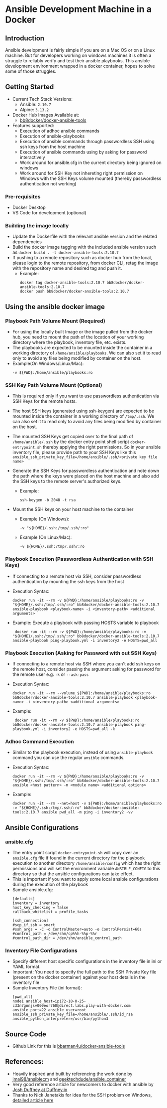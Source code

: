# Ansible Development Machine in a Docker

## Introduction
Ansible development is fairly simple if you are on a Mac OS or on a Linux machine. But for developers working on windows machines it is often a struggle to reliably verify and test their ansible playbooks. This ansible development environment wrapped in a docker container, hopes to solve some of those struggles.


## Getting Started
- Current Tech Stack Versions:
  - Ansible: `2.10.7`
  - Alpine: `3.13.2`
- Docker Hub Images Available at:
  - [bb8docker/docker-ansible-tools](https://hub.docker.com/r/bb8docker/docker-ansible-tools)
- Features supported:
  - Execution of adhoc ansible commands
  - Execution of ansible-playbooks
  - Execution of ansible commands through passwordless SSH using ssh keys from the host machine
  - Execution of ansible commands using by asking for password interactively
  - Work around for ansible.cfg in the current directory being ignored on windows
  - Work around for SSH Key not inhereting right permission on Windows with the SSH Keys volume mounted (thereby passwordless authentication not working)


### Pre-requisites
- Docker Desktop
- VS Code for development (optional)

### Building the image locally
- Update the Dockerfile with the relevant ansible version and the related dependencies
- Build the docker image tagging with the included ansible version such as  `docker build . -t docker-ansible-tools:2.10.7`
- If pushing to a remote repository such as docker hub from the local, please login to the remote repository, from docker CLI, retag the image with the repository name and desired tag and push it. 
  - Example:
    ```
    docker tag docker-ansible-tools:2.10.7 bb8docker/docker-ansible-tools:2.10.7
    docker push bb8docker/docker-ansible-tools:2.10.7
    ```

## Using the ansible docker image
### Playbook Path Volume Mount (Required)
- For using the locally built Image or the image pulled from the docker hub, you need to mount the path of the location of your working directory where the playbook, inventory file, etc. exists.
- The playbooks are expected to be mounted inside the container in a working directory of `/home/ansible/playbooks`. We can also set it to read only to avoid any files being modified by container on the host.
- Example(On Windows/Linux/Mac):
  ```
  -v ${PWD}:/home/ansible/playbooks:ro

  ```

### SSH Key Path Volume Mount (Optional)
- This is required only if you want to use passwordless authentication via SSH Keys for the remote hosts.
- The host SSH keys (generated using ssh-keygen) are expected to be mounted inside the container in a working directory of `/tmp/.ssh`. We can also set it to read only to avoid any files being modified by container on the host.
- The mounted SSH Keys get copied over to the final path of `/home/ansible/.ssh` by the docker entry point shell script `docker-entrypoint.sh` thereby applying the right permissions. So in your ansible inventory file, please provide path to your SSH Keys like this `ansible_ssh_private_key_file=/home/ansible/.ssh/<private key file name>`
-  Generate the SSH Keys for passwordless authentication and note down the path where the keys were placed on the host machine and also add the SSH keys to the remote server's authorized keys.
    - Example:
      ```
      ssh-keygen -b 2048 -t rsa

      ```

- Mount the SSH keys on your host machine to the container
  - Example (On Windows):
    ```
    -v "${HOME}/.ssh:/tmp/.ssh/:ro"
    ```

  - Example (On Linux/Mac):

    ```
    -v ${HOME}/.ssh:/tmp/.ssh/:ro
    ```

### Playbook Execution (Passwordless Authentication with SSH Keys)
- If connecting to a remote host via SSH, consider passwordless authentication by mounting the ssh keys from the host
- Execution Syntax: 

  ```
  docker run -it --rm -v ${PWD}:/home/ansible/playbooks:ro -v "${HOME}/.ssh:/tmp/.ssh/:ro" bb8docker/docker-ansible-tools:2.10.7 ansible-playbook <playbook-name> -i <inventory-path> <additional arguments>
  ```

- Example: Execute a playbook with passing HOSTS variable to playbook
   ```
    docker run -it --rm -v ${PWD}:/home/ansible/playbooks:ro -v "${HOME}/.ssh:/tmp/.ssh/:ro" bb8docker/docker-ansible-tools:2.10.7 ansible-playbook ping-playbook.yml -i inventory2 -e HOSTS=pwd_all
   ```

### Playbook Execution (Asking for Password with out SSH Keys)
- If connecting to a remote host via SSH where you can't add ssh keys on the remote host, consider passing the argument asking for password for the remote user e.g. `-k` or `--ask-pass`
- Execution Syntax: 
  ```
  docker run -it --rm --volume ${PWD}:/home/ansible/playbooks:ro bb8docker/docker-ansible-tools:2.10.7 ansible-playbook <playbook-name> -i <inventory-path> <additional arguments>
  ```

- Example:
   ```
    docker run -it --rm -v ${PWD}:/home/ansible/playbooks:ro bb8docker/docker-ansible-tools:2.10.7 ansible-playbook ping-playbook.yml -i inventory2 -e HOSTS=pwd_all -k
   ```

### Adhoc Command Execution
- Similar to the playbook execution, instead of using `ansible-playbook` command you can use the regular `ansible` commands.
- Execution Syntax: 
  ```
  docker run -it --rm -v ${PWD}:/home/ansible/playbooks:ro -v "${HOME}/.ssh:/tmp/.ssh/:ro" bb8docker/docker-ansible-tools:2.10.7 ansible <host pattern> -m <module name> <additional options>
  ```

- Example:
   ```
   docker run -it --rm --net=host -v ${PWD}:/home/ansible/playbooks:ro -v "${HOME}/.ssh:/tmp/.ssh/:ro" bb8docker/docker-ansible-tools:2.10.7 ansible pwd_all -m ping -i inventory2 -vv
   ```
## Ansible Configurations
### ansible.cfg
- The entry point script `docker-entrypoint.sh` will copy over an `ansible.cfg` file if found in the current directory for the playbook execution to another directory `/home/ansible/config` which has the right permissions and will set the environment variable `ANSIBLE_CONFIG` to this directory so that the ansible configurations can take effect.
- This is important if you want to apply some local ansible configurations during the execution of the playbook
- Sample ansible.cfg:
  ```
  [defaults]
  inventory = inventory
  host_key_checking = false
  callback_whitelist = profile_tasks

  [ssh_connection]
  #scp_if_ssh = smart
  #ssh_args = -C -o ControlMaster=auto -o ControlPersist=60s
  #control_path = /dev/shm/cp%%h-%%p-%%r
  #control_path_dir = /dev/shm/ansible_control_path
  ```

### Inventory File Configurations
- Specify different host specific configurations in the inventory file in ini or YAML format.
- Important: You need to specify the full path to the SSH Private Key file (present on the docker container) against your host details in the inventory file
- Sample Inventory File (ini format):
  ```
  [pwd_all]
  node1 ansible_host=ip172-18-0-25-c33n7gnnjsv000eor760@direct.labs.play-with-docker.com ansible_port=22 ansible_user=root ansible_ssh_private_key_file=/home/ansible/.ssh/id_rsa ansible_python_interpreter=/usr/bin/python3
  ```
## Source Code
- Github Link for this is [bbarman4u/docker-ansible-tools](https://github.com/bbarman4u/docker-ansible-tools)

## References:
- Heavily inspired and built by referencing the work done by [jmal98/ansiblecm](https://github.com/jmal98/ansiblecm) and [geektechdude/ansible_container](https://github.com/geektechdude/ansible_container)
- Very good reference article for newcomers to docker with ansible by [Josh Duffney at Duffney.io](https://duffney.io/containers-for-ansible-development/)
- Thanks to Nick Janetakis for idea for the SSH problem on Windows, [detailed article here](https://nickjanetakis.com/blog/docker-tip-56-volume-mounting-ssh-keys-into-a-docker-container)
